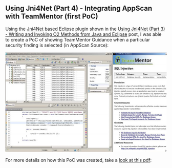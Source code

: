 ##  Using Jni4Net (Part 4) - Integrating AppScan with TeamMentor (first PoC) 

Using the [Jni4Net](http://jni4net.sourceforge.net/) based  Eclipse plugin shown in the [Using Jni4Net (Part 3) - Writing and Invoking O2 Methods from Java and Eclipse](http://diniscruz.blogspot.co.uk/2012/11/using-jni4net-part-3-writing-and.html) post, I was able to create a PoC of showing TeamMentor Guidance when a particular security finding is selected (in AppScan Source):

![](images/CropperCapture_5B82_5D.jpg)

For more details on how this PoC was created, take a [look at this pdf](https://dl.dropbox.com/u/81532342/O2%20Raw%20Docs/Pdfs/Integrating%20AppScan%20with%20TeamMentor%20%28PoC%201%29.pdf):